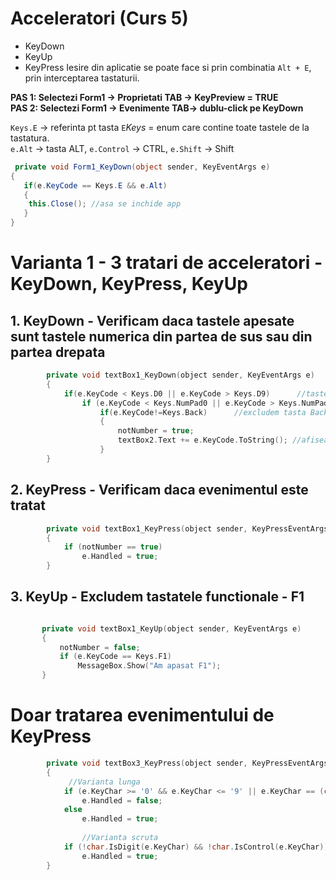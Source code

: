 # Acceleratori (Curs 5)
- KeyDown
- KeyUp
- KeyPress
Iesire din aplicatie se poate face si prin combinatia `Alt + E`, prin interceptarea tastaturii.

**PAS 1: Selectezi Form1 -> Proprietati TAB -> KeyPreview = TRUE**</br>
**PAS 2: Selectezi Form1 -> Evenimente TAB-> dublu-click pe KeyDown**</br>

`Keys.E` -> referinta pt tasta `E`*Keys* = enum care contine toate tastele de la tastatura.</br>
`e.Alt` -> tasta ALT, `e.Control` -> CTRL, `e.Shift` -> Shift</br>

```csharp
 private void Form1_KeyDown(object sender, KeyEventArgs e)
{
   if(e.KeyCode == Keys.E && e.Alt)
   {
   	this.Close(); //asa se inchide app
   }
}
```
# Varianta 1 - 3 tratari de acceleratori - KeyDown, KeyPress, KeyUp
## 1. KeyDown - Verificam daca tastele apesate sunt tastele numerica din partea de sus sau din partea drepata
```cpp
        private void textBox1_KeyDown(object sender, KeyEventArgs e)
        {
            if(e.KeyCode < Keys.D0 || e.KeyCode > Keys.D9)      //tastele de la 0-9 din partea de sus
                if (e.KeyCode < Keys.NumPad0 || e.KeyCode > Keys.NumPad9) ////tastele de la 0-9 din partea din dreapta
                    if(e.KeyCode!=Keys.Back)      //excludem tasta BackSpace ca sa putem sterge
                    {
                        notNumber = true;
                        textBox2.Text += e.KeyCode.ToString(); //afiseaza codul de pe cele 2 tastaturi
                    }
        }
```
## 2. KeyPress - Verificam daca evenimentul este tratat
```cpp
        private void textBox1_KeyPress(object sender, KeyPressEventArgs e)
        {
            if (notNumber == true)
                e.Handled = true;
        }
 ```
## 3. KeyUp - Excludem tastatele functionale - F1
 ```cpp

        private void textBox1_KeyUp(object sender, KeyEventArgs e)
        {
            notNumber = false;
            if (e.KeyCode == Keys.F1)
                MessageBox.Show("Am apasat F1");
        }
```
# Doar tratarea evenimentului de KeyPress
```cpp
        private void textBox3_KeyPress(object sender, KeyPressEventArgs e)
        {
             //Varianta lunga
            if (e.KeyChar >= '0' && e.KeyChar <= '9' || e.KeyChar == (char)8)
                e.Handled = false;
            else
                e.Handled = true;
                
                //Varianta scruta
            if (!char.IsDigit(e.KeyChar) && !char.IsControl(e.KeyChar))
                e.Handled = true;
        }
 ```
